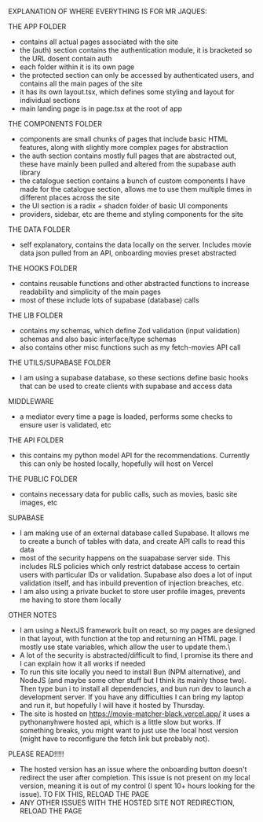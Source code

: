EXPLANATION OF WHERE EVERYTHING IS FOR MR JAQUES:

THE APP FOLDER

- contains all actual pages associated with the site
- the (auth) section contains the authentication module, it is bracketed so the URL dosent contain auth
- each folder within it is its own page
- the protected section can only be accessed by authenticated users, and contains all the main pages of the site
- it has its own layout.tsx, which defines some styling and layout for individual sections
- main landing page is in page.tsx at the root of app

THE COMPONENTS FOLDER

- components are small chunks of pages that include basic HTML features, along with slightly more complex pages for abstraction
- the auth section contains mostly full pages that are abstracted out, these have mainly been pulled and altered from the supabase auth library
- the catalogue section contains a bunch of custom components I have made for the catalogue section, allows me to use them multiple times in different places across the site
- the UI section is a radix + shadcn folder of basic UI components
- providers, sidebar, etc are theme and styling components for the site

THE DATA FOLDER

- self explanatory, contains the data locally on the server. Includes movie data json pulled from an API, onboarding movies preset abstracted

THE HOOKS FOLDER

- contains reusable functions and other abstracted functions to increase readability and simplicity of the main pages
- most of these include lots of supabase (database) calls

THE LIB FOLDER

- contains my schemas, which define Zod validation (input validation) schemas and also basic interface/type schemas
- also contains other misc functions such as my fetch-movies API call

THE UTILS/SUPABASE FOLDER

- I am using a supabase database, so these sections define basic hooks that can be used to create clients with supabase and access data

MIDDLEWARE

- a mediator every time a page is loaded, performs some checks to ensure user is validated, etc

THE API FOLDER

- this contains my python model API for the recommendations. Currently this can only be hosted locally, hopefully will host on Vercel

THE PUBLIC FOLDER

- contains necessary data for public calls, such as movies, basic site images, etc

SUPABASE

- I am making use of an external database called Supabase. It allows me to create a bunch of tables with data, and create API calls to read this data
- most of the security happens on the suapabase server side. This includes RLS policies which only restrict database access to certain users with particular IDs or validation. Supabase also does a lot of input validation itself, and has inbuild prevention of injection breaches, etc.
- I am also using a private bucket to store user profile images, prevents me having to store them locally

OTHER NOTES

- I am using a NextJS framework built on react, so my pages are designed in that layout, with function at the top and returning an HTML page. I mostly use state variables, which allow the user to update them.\
- A lot of the security is abstracted/difficult to find, I promise its there and I can explain how it all works if needed
- To run this site locally you need to install Bun (NPM alternative), and NodeJS (and maybe some other stuff but I think its mainly those two). Then type bun i to install all dependencies, and bun run dev to launch a development server. If you have any difficulties I can bring my laptop and run it, but hopefully I will have it hosted by Thursday.
- The site is hosted on https://movie-matcher-black.vercel.app/ it uses a pythonanyhwere hosted api, which is a little slow but works. If something breaks, you might want to just use the local host version (might have to reconfigure the fetch link but probably not).

PLEASE READ!!!!!

- The hosted version has an issue where the onboarding button doesn't redirect the user after completion. This issue is not present on my local version, meaning it is out of my control (I spent 10+ hours looking for the issue). TO FIX THIS, RELOAD THE PAGE
- ANY OTHER ISSUES WITH THE HOSTED SITE NOT REDIRECTION, RELOAD THE PAGE
